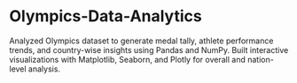 # Olympics-Data-Analytics
Analyzed Olympics dataset to generate medal tally, athlete performance trends, and country-wise insights using
 Pandas and NumPy.
Built interactive visualizations with Matplotlib, Seaborn, and Plotly for overall and nation-level analysis.
